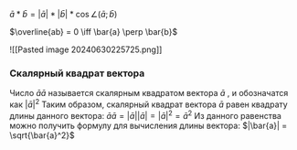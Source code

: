 $\bar{a} * \bar{b} = |\bar{a}|*|\bar{b}|*\cos \angle(\bar{a};\bar{b})$

$\overline{ab} = 0 \iff \bar{a} \perp \bar{b}$

![[Pasted image 20240630225725.png]]

### **Скалярный квадрат вектора**
Число $\bar{a}\bar{a}$ называется скалярным квадратом вектора $\bar{a}$ , и обозначатся как ${|\bar{a}|}^2$
Таким образом, скалярный квадрат вектора $\bar{a}$  равен квадрату длины данного вектора:
$\bar{a}\bar{a} =|\bar{a}||\bar{a}| = {|\bar{a}|}^2 = {\bar{a}}^2$ 
Из данного равенства можно получить формулу для вычисления длины вектора:
$|\bar{a}| = \sqrt{\bar{a}^2}$


















